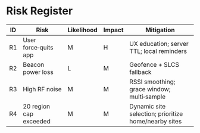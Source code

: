 # Risk Register
| ID | Risk | Likelihood | Impact | Mitigation |
|----|------|------------|--------|------------|
| R1 | User force‑quits app | M | H | UX education; server TTL; local reminders |
| R2 | Beacon power loss | L | M | Geofence + SLCS fallback |
| R3 | High RF noise | M | M | RSSI smoothing; grace window; multi‑sample |
| R4 | 20 region cap exceeded | M | M | Dynamic site selection; prioritize home/nearby sites |

